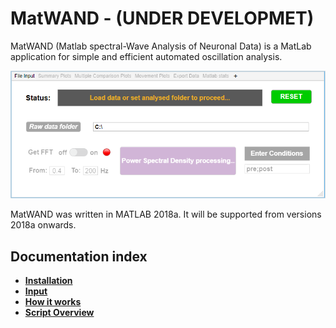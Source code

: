# MatWAND - (UNDER DEVELOPMET)
 MatWAND (Matlab spectral-Wave Analysis of Neuronal Data) is a MatLab application for simple and efficient automated oscillation analysis.
 
 ![Banner](/Images/Interface.PNG)
 
 MatWAND was written in MATLAB 2018a. It will be supported from versions 2018a onwards.
 
 ## Documentation index
- **[Installation](/Docs/Install.md)**
- **[Input](/Docs/Inputs.md)**
- **[How it works](/Docs/Step-by-Step.md)** 
- **[Script Overview](/Docs/Scirpt_Overview.md)**  

